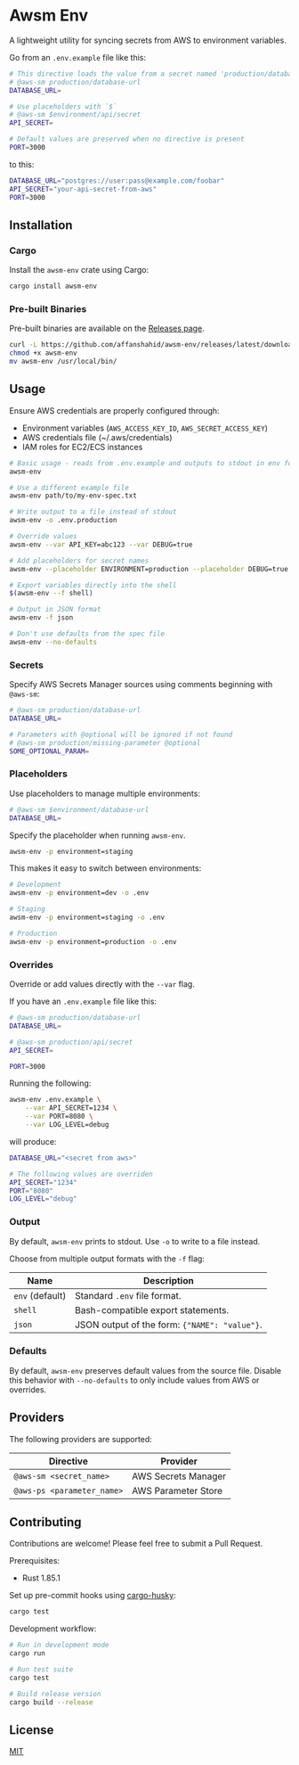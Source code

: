 # Awsm Env

A lightweight utility for syncing secrets from AWS to environment variables.

Go from an `.env.example` file like this:

```sh
# This directive loads the value from a secret named 'production/database-url'
# @aws-sm production/database-url
DATABASE_URL=

# Use placeholders with `$`
# @aws-sm $environment/api/secret
API_SECRET=

# Default values are preserved when no directive is present
PORT=3000
```

to this:

```sh
DATABASE_URL="postgres://user:pass@example.com/foobar"
API_SECRET="your-api-secret-from-aws"
PORT=3000
```

## Installation

### Cargo

Install the `awsm-env` crate using Cargo:

```sh
cargo install awsm-env
```

### Pre-built Binaries

Pre-built binaries are available on the [Releases page](https://github.com/affanshahid/awsm-env/releases).

```sh
curl -L https://github.com/affanshahid/awsm-env/releases/latest/download/awsm-env-x86_64-unknown-linux-gnu -o awsm-env
chmod +x awsm-env
mv awsm-env /usr/local/bin/
```

## Usage

Ensure AWS credentials are properly configured through:

- Environment variables (`AWS_ACCESS_KEY_ID`, `AWS_SECRET_ACCESS_KEY`)
- AWS credentials file (~/.aws/credentials)
- IAM roles for EC2/ECS instances

```bash
# Basic usage - reads from .env.example and outputs to stdout in env format
awsm-env

# Use a different example file
awsm-env path/to/my-env-spec.txt

# Write output to a file instead of stdout
awsm-env -o .env.production

# Override values
awsm-env --var API_KEY=abc123 --var DEBUG=true

# Add placeholders for secret names
awsm-env --placeholder ENVIRONMENT=production --placeholder DEBUG=true

# Export variables directly into the shell
$(awsm-env --f shell)

# Output in JSON format
awsm-env -f json

# Don't use defaults from the spec file
awsm-env --no-defaults
```

### Secrets

Specify AWS Secrets Manager sources using comments beginning with `@aws-sm`:

```sh
# @aws-sm production/database-url
DATABASE_URL=

# Parameters with @optional will be ignored if not found
# @aws-sm production/missing-parameter @optional
SOME_OPTIONAL_PARAM=
```

### Placeholders

Use placeholders to manage multiple environments:

```sh
# @aws-sm $environment/database-url
DATABASE_URL=
```

Specify the placeholder when running `awsm-env`.

```sh
awsm-env -p environment=staging
```

This makes it easy to switch between environments:

```sh
# Development
awsm-env -p environment=dev -o .env

# Staging
awsm-env -p environment=staging -o .env

# Production
awsm-env -p environment=production -o .env
```

### Overrides

Override or add values directly with the `--var` flag.

If you have an `.env.example` file like this:

```sh
# @aws-sm production/database-url
DATABASE_URL=

# @aws-sm production/api/secret
API_SECRET=

PORT=3000
```

Running the following:

```sh
awsm-env .env.example \
    --var API_SECRET=1234 \
    --var PORT=8080 \
    --var LOG_LEVEL=debug
```

will produce:

```sh
DATABASE_URL="<secret from aws>"

# The following values are overriden
API_SECRET="1234"
PORT="8080"
LOG_LEVEL="debug"
```

### Output

By default, `awsm-env` prints to stdout. Use `-o` to write to a file instead.

Choose from multiple output formats with the `-f` flag:

| Name            | Description                                   |
| --------------- | --------------------------------------------- |
| `env` (default) | Standard `.env` file format.                  |
| `shell`         | Bash-compatible export statements.            |
| `json`          | JSON output of the form: `{"NAME": "value"}`. |

### Defaults

By default, `awsm-env` preserves default values from the source file. Disable this behavior with `--no-defaults` to only include values from AWS or overrides.

## Providers

The following providers are supported:

| Directive                  | Provider            |
| -------------------------- | ------------------- |
| `@aws-sm <secret_name>`    | AWS Secrets Manager |
| `@aws-ps <parameter_name>` | AWS Parameter Store |

## Contributing

Contributions are welcome! Please feel free to submit a Pull Request.

Prerequisites:

- Rust 1.85.1

Set up pre-commit hooks using [cargo-husky](https://github.com/rhysd/cargo-husky):

```sh
cargo test
```

Development workflow:

```sh
# Run in development mode
cargo run

# Run test suite
cargo test

# Build release version
cargo build --release
```

## License

[MIT](./LICENSE)
